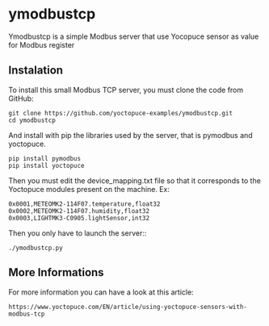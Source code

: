 # ymodbustcp

Ymodbustcp is a simple Modbus server that use Yocopuce sensor as value for Modbus register

## Instalation

To install this small Modbus TCP server, you must clone the code from GitHub:
````
git clone https://github.com/yoctopuce-examples/ymodbustcp.git
cd ymodbustcp
````

And install with pip the libraries used by the server, that is pymodbus and yoctopuce.
````
pip install pymodbus
pip install yoctopuce
````

Then you must edit the device_mapping.txt file so that it corresponds to the Yoctopuce modules present on the machine.
Ex: 

````
0x0001,METEOMK2-114F07.temperature,float32
0x0002,METEOMK2-114F07.humidity,float32
0x0003,LIGHTMK3-C0905.lightSensor,int32
````

Then you only have to launch the server::

```
./ymodbustcp.py
```

## More Informations

For more information you can have a look at this article:

    https://www.yoctopuce.com/EN/article/using-yoctopuce-sensors-with-modbus-tcp 